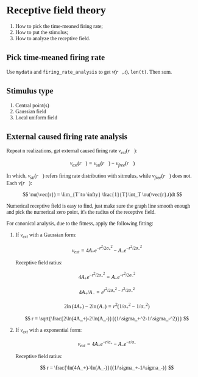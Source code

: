 <font face='times new roman'>

# Receptive field theory
1. How to pick the time-meaned firing rate;
2. How to put the stimulus;
3. How to analyze the receptive field.

## Pick time-meaned firing rate
Use `mydata` and `firing_rate_analysis` to get $\nu(\vec{r},t)$, `len(t)`. Then sum.

## Stimulus type
1. Central point(s)
2. Gaussian field
3. Local uniform field

## External caused firing rate analysis
Repeat n realizations, get external caused firing rate $\nu_{ext}(\vec{r})$:

$$
\nu_{ext}(\vec{r}) = \nu_{sti}(\vec{r}) - \nu_{free}(\vec{r})
$$

In which, $\nu_{sti}(\vec{r})$ refers firing rate distribution with sitmulus, while $\nu_{free}(\vec{r})$ does not. Each $\nu(\vec{r})$: 

$$
\nu(\vec{r}) = \lim_{T \to \infty} \frac{1}{T}\int_T \nu(\vec{r},t)dt
$$

Numerical receptive field is easy to find, just make sure the graph line smooth enough and pick the numerical zero point, it's the radius of the receptive field.

For canonical analysis, due to the fitness, apply the following fitting:
1. If $\nu_{ext}$ with a Gaussian form:

    $$
    \nu_{ext} = 4A_+ e^{-r^2/2\sigma_+^2} - A_- e^{-r^2/2\sigma_-^2}
    $$

    Receptive field ratius:

    $$
    4A_+ e^{-r^2/2\sigma_+^2} = A_- e^{-r^2/2\sigma_-^2}
    $$

    $$
    4A_+/A_- = e^{r^2/2\sigma_+^2-r^2/2\sigma_-^2}
    $$

    $$
    2\ln(4A_+)-2\ln(A_-)=r^2(1/\sigma_+^2-1/\sigma_-^2)
    $$

    $$
    r = \sqrt{\frac{2\ln(4A_+)-2\ln(A_-)}{(1/\sigma_+^2-1/\sigma_-^2)}}
    $$

2. If $\nu_{ext}$ with a exponential form:

    $$
    \nu_{ext} = 4A_+ e^{-r/\sigma_+} - A_- e^{-r/\sigma_-}
    $$

    Receptive field ratius:
    
    $$
    r = \frac{\ln(4A_+)-\ln(A_-)}{(1/\sigma_+-1/\sigma_-)}
    $$



